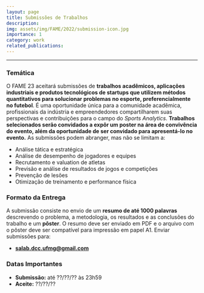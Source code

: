 ```yaml
---
layout: page
title: Submissões de Trabalhos
description: 
img: assets/img/FAME/2022/submission-icon.jpg
importance: 1
category: work
related_publications:
---
```

<hr>

### Temática
O FAME 23 aceitará submissões de <strong>trabalhos acadêmicos, aplicações industriais e 
produtos tecnológicos de startups que utilizem métodos quantitativos para solucionar problemas no esporte, preferencialmente no futebol</strong>. 
É uma oportunidade única para a comunidade acadêmica, profissionais da 
indústria e empreendedores compartilharem suas perspectivas e contribuições para o campo do <em>Sports Analytics</em>. <strong>Trabalhos 
selecionados serão convidados a expôr um poster na área de convivência do evento, além da oportunidade de ser convidado para 
apresentá-lo no evento.</strong>
As submissões podem abranger, mas não se limitam a:
- Análise tática e estratégica 
- Análise de desempenho de jogadores e equipes
- Recrutamento e valuation de atletas
- Previsão e análise de resultados de jogos e competições
- Prevenção de lesões 
- Otimização de treinamento e performance física

### Formato da Entrega
A submissão consiste no envio de um <strong>resumo de até 1000 palavras</strong> descrevendo o problema, a metodologia, os resultados e as conclusões 
do trabalho e um <strong>pôster</strong>. O resumo deve ser enviado em PDF e o arquivo com o pôster deve ser compatível para impressão em papel A1. 
Enviar submissões para: 
- **salab.dcc.ufmg@gmail.com**

### Datas Importantes
- **Submissão:** até ??/??/?? às 23h59
- **Aceite:** ??/??/??